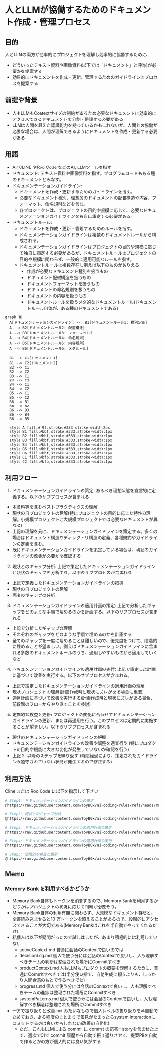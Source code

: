 # 人とLLMが協働するためのドキュメント作成・管理プロセス

## 目的

人とLLMの両方が効率的にプロジェクトを理解し効率的に協働するために、
- どういったテキスト資料や画像資料(以下では「ドキュメント」と呼称)が必要かを提案する
- 効果的にドキュメントを作成・更新、管理するためのガイドラインとプロセスを提案する

## 前提や背景

- 人もLLMもContextサイズの制約があるため必要なドキュメントに効率的にアクセスできるドキュメントを分割・整理する必要がある
- LLMは人間を超えた認識能力を持っているかもしれないが、人間との協働が必要な場合は、人間が理解できるようにドキュメントを作成・更新する必要がある

## 用語

- AI: CLINE やRoo Code などのAI, LLMツールを指す
- ドキュメント: テキスト資料や画像資料を指す。プログラムコードもある種のドキュメントとみなす。
- ドキュメンテーションガイドライン:
  - ドキュメントを作成・更新するためのガイドラインを指す。
  - 必要なドキュメント種別、理想的のドキュメントの配置構造や内容、フォーマット、命名規則などを含む。
  - 各プロジェクトは、プロジェクトの目的や規模に応じて、必要なドキュメンテーションガイドラインを独自に策定する必要がある。
- ドキュメントルール:
  - ドキュメントを作成・更新・管理するためのルールを指す。
  - ドキュメンテーションガイドラインは複数のドキュメントルールから構成される。
  - ドキュメンテーションガイドラインはプロジェクトの目的や規模に応じて独自に策定する必要があるが、ドキュメントルールはプロジェクトの目的や規模に関わらず、一般的に適用可能なルールを指す。
  - ドキュメントルールは複数存在し例えば以下のものがありえる
    - 作成が必要なドキュメント種別を扱うもの
    - ドキュメント配備構造を扱うもの
    - ドキュメントフォーマットを扱うもの
    - ドキュメントの命名規則を扱うもの
    - ドキュメントの内容を扱うもの
    - ドキュメントルールを扱うメタ的なドキュメントルール(ドキュメントルール自体が、ある種のドキュメントである)

```mermaid
graph TD
  A[ドキュメンテーションガイドライン] --> B1[ドキュメントルール1: 種別定義]
  A --> B2[ドキュメントルール2: 配置構造]
  A --> B3[ドキュメントルール3: フォーマット]
  A --> B4[ドキュメントルール4: 命名規則]
  A --> B5[ドキュメントルール5: 内容規則]
  A --> B6[ドキュメントルール6: メタルール]
  
  B1 --> C1[ドキュメント1]
  B1 --> C2[ドキュメント2]
  B2 --> C1
  B2 --> C2
  B3 --> C1
  B3 --> C2
  B4 --> C1
  B4 --> C2
  B5 --> C1
  B5 --> C2
  B6 --> B1
  B6 --> B2
  B6 --> B3
  B6 --> B4
  B6 --> B5
  
  style A fill:#f9f,stroke:#333,stroke-width:2px
  style B1 fill:#bbf,stroke:#333,stroke-width:1px
  style B2 fill:#bbf,stroke:#333,stroke-width:1px
  style B3 fill:#bbf,stroke:#333,stroke-width:1px
  style B4 fill:#bbf,stroke:#333,stroke-width:1px
  style B5 fill:#bbf,stroke:#333,stroke-width:1px
  style B6 fill:#bbf,stroke:#333,stroke-width:1px
  style C1 fill:#bfb,stroke:#333,stroke-width:1px
  style C2 fill:#bfb,stroke:#333,stroke-width:1px
```

## 利用フロー

1. ドキュメンテーションガイドラインの策定: あるべき理想状態を宣言的に定義する。以下のサブプロセスが含まれる
  - 本資料等を含むベストプラクティクスの理解
  - 現状の自プロジェクトの理解(特にプロジェクトの目的に応じた特性の理解。小規模プロジェクトと大規模プロジェクトでは必要なドキュメントが異なる)
  - 上記の理解を元に、ドキュメンテーションガイドラインを策定する。多くの場合はドキュメント構造やディレクトリ構造の定義、各種規約やガイドラインの定義を含む。
  - 既にドキュメンテーションガイドラインを策定している場合は、現状のガイドラインの改善が必要かを確認する

2. 現状とのギャップ分析: 上記で策定したドキュメンテーションガイドラインと現状のギャップを分析する。以下のサブプロセスが含まれる
  - 上記で定義したドキュメンテーションガイドラインの把握
  - 現状の自プロジェクトの理解
  - 両者のギャップの分析

3. ドキュメンテーションガイドラインの適用計画の策定: 上記で分析したギャップをどのような手順で埋めるのかを計画する。以下のサブプロセスが含まれる
  - 上記で分析したギャップの理解
  - それぞれのギャップをどのような手順で埋めるのかを計画する
  - 全てのギャップを一度に埋めることは難しいので、優先度をつけて、段階的に埋めることが望ましい。例えばドキュメンテーションガイドラインに含まれる多数のドキュメントルールのうち、適用しやすいものから適用していくなど

4. ドキュメンテーションガイドラインの適用計画の実行: 上記で策定した計画に基づいて改善を実行する。以下のサブプロセスが含まれる。
  - 上記で策定したドキュメンテーションガイドラインの適用計画の理解
  - 現状プロジェクトの理解(計画作成時と現状にズレがある場合に重要)
  - 適用計画に基づいて改善を実行する(計画作成時と現状にズレがある場合、前段階のフローからやり直すことを検討)

5. 定期的な検査と更新: プロジェクトの変化に合わせてドキュメンテーションガイドラインの更新、または再適用を行う。このプロセスは定期的に実施することが望ましい。以下のサブプロセスが含まれる
  - 現状のドキュメンテーションガイドラインの把握
  - ドキュメンテーションガイドラインの改善や調整を適宜行う (特にプロダクトの目的や機能に大きな変化が発生していないか確認を行う)
  - 上記 2. 以降のステップを繰り返す (時間経過により、策定されたガイドラインが遵守されていない状況が発生するので修正する)

## 利用方法

Cline または Roo Code に以下を指示して下さい

```bash
# Step1: ドキュメンテーションガイドラインの策定
@https://raw.githubusercontent.com/ToyB0x/ai-coding-rules/refs/heads/main/Prompt.md の内容を参考に Step1 のドキュメンテーションガイドラインを策定して

# Step2: 現状とのギャップ分析
@https://raw.githubusercontent.com/ToyB0x/ai-coding-rules/refs/heads/main/Prompt.md の内容を参考に Step2 のドキュメンテーションガイドラインの現状とのギャップ分析を行って

# Step3: ドキュメンテーションガイドラインの適用計画の策定
@https://raw.githubusercontent.com/ToyB0x/ai-coding-rules/refs/heads/main/Prompt.md の内容を参考に Step3 のドキュメンテーションガイドラインの適用計画を策定して

# Step4: ドキュメンテーションガイドラインの適用計画の実行
@https://raw.githubusercontent.com/ToyB0x/ai-coding-rules/refs/heads/main/Prompt.md の内容を参考に Step4 のドキュメンテーションガイドラインの適用計画を実行して

# Step5: 定期的な検査と更新
@https://raw.githubusercontent.com/ToyB0x/ai-coding-rules/refs/heads/main/Prompt.md の内容を参考に Step5 のドキュメンテーションガイドラインの定期的な検査と更新を行って
```

## Memo

### Memory Bank を利用すべきかどうか

- Memory Bank自体もトークンを消費するので、Memory Bankを利用するかどうかはプロジェクトの状況に応じて判断が必要そう。
- Memory Bank自体の利用有無に関わらず、大規模なドキュメント群だと、全部読み込ませると10 万トークンを超えることがあるので、段階的にアクセスできることが大切である(Memory Bankはこれを半自動でやってくれるだけ)
- 私個人は以下が疑問だったので試しはしたが、あまり積極的には利用していない
  - activeContext.md    普通に会話のContextで良いのでは
  - decisionLog.md      個人で使う分には会話のContextで良いし、人も理解すべきチームの判断は整理された場所にCommitすべき
  - productContext.md   人もLLMもプロダクトの概要を理解するために、普通にCommitすべきでは(半分使い捨て、自動生成に頼るよりも、しっかり人間合意のもとで作るべきでは)
  - progress.md         個人で使う分には会話のContextで良いし、人も理解すべきチームの進捗は整理された場所にCommitすべき
  - systemPatterns.md   個人で使う分には会話のContextで良いし、人も理解すべき構造は整理された場所にCommitすべき
- 一方で振り返りと改善.md みたいなもので個人レベルの振り返りを半自動でためておき、ある程度のまとまりで知見がたまったらsystem interactionにコミットするのは良いかもしれない(改善の自動化)
  - ただ、これもLLMによる commit に commit の応答Historyを含ませた上で、週次でCIで commit 履歴から自動で振り返りさせて、提案PRを自動で作るとかの方が個人的には良い気がする
